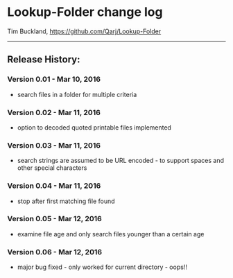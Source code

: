 # Lookup-Folder change log

Tim Buckland, https://github.com/Qarj/Lookup-Folder

---------------------------------------------------

## Release History:

### Version 0.01 - Mar 10, 2016
* search files in a folder for multiple criteria

### Version 0.02 - Mar 11, 2016
* option to decoded quoted printable files implemented

### Version 0.03 - Mar 11, 2016
* search strings are assumed to be URL encoded - to support spaces and other special characters

### Version 0.04 - Mar 11, 2016
* stop after first matching file found

### Version 0.05 - Mar 12, 2016
* examine file age and only search files younger than a certain age

### Version 0.06 - Mar 12, 2016
* major bug fixed - only worked for current directory - oops!!


